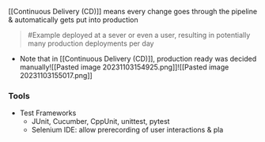 [[Continuous Delivery (CD)]] means every change goes through the pipeline & automatically gets put into production
>	#Example 
>	deployed at a sever or even a user, resulting in potentially many production deployments per day
- Note that in [[Continuous Delivery (CD)]], production ready was decided manually![[Pasted image 20231103154925.png]]![[Pasted image 20231103155017.png]]

### Tools
- Test Frameworks
	- JUnit, Cucumber, CppUnit, unittest, pytest
	- Selenium IDE: allow prerecording of user interactions & pla